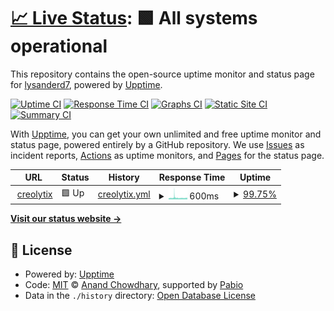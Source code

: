 # [📈 Live Status](https://lysanderd7.github.io/uptime-monitoring): <!--live status--> **🟩 All systems operational**

This repository contains the open-source uptime monitor and status page for [lysanderd7](https://lysanderd7.github.io/uptime-monitoring), powered by [Upptime](https://github.com/upptime/upptime).

[![Uptime CI](https://github.com/lysanderd7/uptime-monitoring/workflows/Uptime%20CI/badge.svg)](https://github.com/lysanderd7/uptime-monitoring/actions?query=workflow%3A%22Uptime+CI%22)
[![Response Time CI](https://github.com/lysanderd7/uptime-monitoring/workflows/Response%20Time%20CI/badge.svg)](https://github.com/lysanderd7/uptime-monitoring/actions?query=workflow%3A%22Response+Time+CI%22)
[![Graphs CI](https://github.com/lysanderd7/uptime-monitoring/workflows/Graphs%20CI/badge.svg)](https://github.com/lysanderd7/uptime-monitoring/actions?query=workflow%3A%22Graphs+CI%22)
[![Static Site CI](https://github.com/lysanderd7/uptime-monitoring/workflows/Static%20Site%20CI/badge.svg)](https://github.com/lysanderd7/uptime-monitoring/actions?query=workflow%3A%22Static+Site+CI%22)
[![Summary CI](https://github.com/lysanderd7/uptime-monitoring/workflows/Summary%20CI/badge.svg)](https://github.com/lysanderd7/uptime-monitoring/actions?query=workflow%3A%22Summary+CI%22)

With [Upptime](https://upptime.js.org), you can get your own unlimited and free uptime monitor and status page, powered entirely by a GitHub repository. We use [Issues](https://github.com/lysanderd7/uptime-monitoring/issues) as incident reports, [Actions](https://github.com/lysanderd7/uptime-monitoring/actions) as uptime monitors, and [Pages](https://lysanderd7.github.io/uptime-monitoring) for the status page.

<!--start: status pages-->
<!-- This summary is generated by Upptime (https://github.com/upptime/upptime) -->
<!-- Do not edit this manually, your changes will be overwritten -->
<!-- prettier-ignore -->
| URL | Status | History | Response Time | Uptime |
| --- | ------ | ------- | ------------- | ------ |
| <img alt="" src="https://icons.duckduckgo.com/ip3/app.creolytix.io.ico" height="13"> [creolytix](https://app.creolytix.io/login?go=/) | 🟩 Up | [creolytix.yml](https://github.com/lysanderd7/uptime-monitoring/commits/HEAD/history/creolytix.yml) | <details><summary><img alt="Response time graph" src="./graphs/creolytix/response-time-week.png" height="20"> 600ms</summary><br><a href="https://lysanderd7.github.io/uptime-monitoring/history/creolytix"><img alt="Response time 526" src="https://img.shields.io/endpoint?url=https%3A%2F%2Fraw.githubusercontent.com%2Flysanderd7%2Fuptime-monitoring%2FHEAD%2Fapi%2Fcreolytix%2Fresponse-time.json"></a><br><a href="https://lysanderd7.github.io/uptime-monitoring/history/creolytix"><img alt="24-hour response time 529" src="https://img.shields.io/endpoint?url=https%3A%2F%2Fraw.githubusercontent.com%2Flysanderd7%2Fuptime-monitoring%2FHEAD%2Fapi%2Fcreolytix%2Fresponse-time-day.json"></a><br><a href="https://lysanderd7.github.io/uptime-monitoring/history/creolytix"><img alt="7-day response time 600" src="https://img.shields.io/endpoint?url=https%3A%2F%2Fraw.githubusercontent.com%2Flysanderd7%2Fuptime-monitoring%2FHEAD%2Fapi%2Fcreolytix%2Fresponse-time-week.json"></a><br><a href="https://lysanderd7.github.io/uptime-monitoring/history/creolytix"><img alt="30-day response time 543" src="https://img.shields.io/endpoint?url=https%3A%2F%2Fraw.githubusercontent.com%2Flysanderd7%2Fuptime-monitoring%2FHEAD%2Fapi%2Fcreolytix%2Fresponse-time-month.json"></a><br><a href="https://lysanderd7.github.io/uptime-monitoring/history/creolytix"><img alt="1-year response time 526" src="https://img.shields.io/endpoint?url=https%3A%2F%2Fraw.githubusercontent.com%2Flysanderd7%2Fuptime-monitoring%2FHEAD%2Fapi%2Fcreolytix%2Fresponse-time-year.json"></a></details> | <details><summary><a href="https://lysanderd7.github.io/uptime-monitoring/history/creolytix">99.75%</a></summary><a href="https://lysanderd7.github.io/uptime-monitoring/history/creolytix"><img alt="All-time uptime 99.94%" src="https://img.shields.io/endpoint?url=https%3A%2F%2Fraw.githubusercontent.com%2Flysanderd7%2Fuptime-monitoring%2FHEAD%2Fapi%2Fcreolytix%2Fuptime.json"></a><br><a href="https://lysanderd7.github.io/uptime-monitoring/history/creolytix"><img alt="24-hour uptime 100.00%" src="https://img.shields.io/endpoint?url=https%3A%2F%2Fraw.githubusercontent.com%2Flysanderd7%2Fuptime-monitoring%2FHEAD%2Fapi%2Fcreolytix%2Fuptime-day.json"></a><br><a href="https://lysanderd7.github.io/uptime-monitoring/history/creolytix"><img alt="7-day uptime 99.75%" src="https://img.shields.io/endpoint?url=https%3A%2F%2Fraw.githubusercontent.com%2Flysanderd7%2Fuptime-monitoring%2FHEAD%2Fapi%2Fcreolytix%2Fuptime-week.json"></a><br><a href="https://lysanderd7.github.io/uptime-monitoring/history/creolytix"><img alt="30-day uptime 99.94%" src="https://img.shields.io/endpoint?url=https%3A%2F%2Fraw.githubusercontent.com%2Flysanderd7%2Fuptime-monitoring%2FHEAD%2Fapi%2Fcreolytix%2Fuptime-month.json"></a><br><a href="https://lysanderd7.github.io/uptime-monitoring/history/creolytix"><img alt="1-year uptime 99.94%" src="https://img.shields.io/endpoint?url=https%3A%2F%2Fraw.githubusercontent.com%2Flysanderd7%2Fuptime-monitoring%2FHEAD%2Fapi%2Fcreolytix%2Fuptime-year.json"></a></details>

<!--end: status pages-->

[**Visit our status website →**](https://lysanderd7.github.io/uptime-monitoring)

## 📄 License

- Powered by: [Upptime](https://github.com/upptime/upptime)
- Code: [MIT](./LICENSE) © [Anand Chowdhary](https://anandchowdhary.com), supported by [Pabio](https://pabio.com)
- Data in the `./history` directory: [Open Database License](https://opendatacommons.org/licenses/odbl/1-0/)
